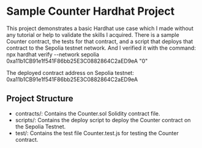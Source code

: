 # Sample Counter Hardhat Project

This project demonstrates a basic Hardhat use case which I made without any tutorial or help to validate the skills I acquired.
There is a sample Counter contract, the tests for that contract, and a script that deploys that contract to the Sepolia testnet network.
And I verified it with the command: npx hardhat verify --network sepolia 0xa11b1CB91e1f541F86bb25E3C0882864C2aED9eA "0"

The deployed contract address on Sepolia testnet: 0xa11b1CB91e1f541F86bb25E3C0882864C2aED9eA

## Project Structure
- contracts/: Contains the Counter.sol Solidity contract file.
- scripts/: Contains the deploy script to deploy the Counter contract on the Sepolia Testnet.
- test/: Contains the test file Counter.test.js for testing the Counter contract.